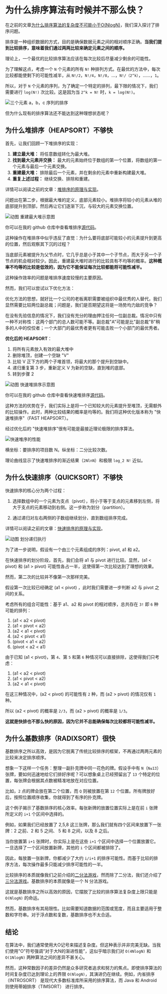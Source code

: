 # 为什么排序算法有时候并不那么快？

在之前的文章[为什么排序算法的复杂度不可能小于O(NlogN)](why%20nlogn%20is%20the%20best%20in%20the%20compare%20sort.md)，我们深入探讨了排序问题。

排序是一种组织数据的方式，目的是确保数据元素之间的相对顺序正确。**当我们提到比较排序，意味着我们通过两两比较来确定元素之间的顺序。**

理论上，一个最优的比较排序算法应该在每次比较后尽量减少剩余的可能性。

为了理解这点，考虑一个 `N` 个元素的所有 `N!` 种排列方式。在最优的方法中，每次比较都能使剩下的可能性减半，从 `N!/2`，`N!/4`，`N!/8`，...，`N!/（2^k）`，……，`1`。

所以，对于 `N` 个元素的序列，为了确定一个特定的排列，最下限的情况下，我们需要进行 `log(N!)` 次比较。这是因为当 `2^k = N!` 时，`k = log(N!)`。

![三个元素 a，b，c 序列的排序](/doc/illustrations/nlogn/onlogn%2002.png)

但为什么现有的排序算法还不能达到这种理想状态呢？

## 为什么堆排序（HEAPSORT）不够快

首先，让我们回顾一下堆排序的实现：

1. **建立最大堆：** 将任意数组转化为最大堆。
2. **找到最大元素并交换：** 最大的元素始终位于数组的第一个位置，将数组的第一个元素与最后一个元素交换。
3. **重建最大堆：** 排除最后一个元素，并在剩余的元素中重新构建最大堆。
4. **重复上述过程：** 继续交换、排除和重建。

详情可以阅读之前的文章：[堆排序的原理与实现](heapsort.md)。

问题出在第二步，根据最大堆的定义，底部元素较小。堆排序将较小的元素从堆的底部提升到顶部，然后再让它们逐渐下沉，与较大的元素交换位置。

![动图 重建最大堆示意图](/doc/illustrations/heapsort/heapsort12.gif)

你可以在我的 github 仓库中查看堆排序[源代码](https://github.com/dingtingli/algorithm/blob/main/Code/heapsort01.py)。

这种操作在堆排序中似乎违反了直觉：为什么要将底部可能较小的元素提升到更高的位置，然后观察其下沉的过程？

当底部元素被提升为父节点时，它几乎总是小于其中一个子节点，而大于另一个子节点的机会相对较少。因此，重建最大堆时进行的比较具有不均等的概率。**这种概率不均等的比较是低效的，因为它不能保证每次比较都能将可能性减半。**

这种操作效率的问题是堆排序速度较慢的主要原因。

然而，我们可以尝试以下优化方法：

优化方法的思想，就好比一个公司的老板离职需要被组织中最优秀的人替代，我们显然需要比较两位副总裁；问题是，我们是否期望这将是一场势均力敌的竞争？

在没有先验信息的情况下，我们没有充分的理由押注任何一位副总裁。情况中只有一种不对称性：这两个部门的总人数可能不等。副总裁"A"可能是比"副总裁"B"稍多的人中的佼佼者；一个大部门的最优秀者更有可能击败一个小部门的最优秀者。

**优化后的 HEAPSORT**：

1. 将所有元素放入有效的最大堆中
2. 删除堆顶，创建一个空缺 "V"
3. 比较 V 正下方的两个子堆首领，将最大的那个提升到空缺中。
4. 递归重复第 3 步，重新定义 V 为新的空缺，直到堆的底部。	
5. 转到步骤 2

![动图 快速堆排序示意图](/doc/illustrations/heapsort/heapsort14.gif)

你可以在我的 github 仓库中查看快速堆排序[源代码](https://github.com/dingtingli/algorithm/blob/main/Code/heapsort03.py)。

这种方法的优势在于，我们实际上是将一个已知较大的元素提升至堆顶，无需额外的比较操作。此时，两种比较结果的概率是均等的。我们将这种优化版本称为 "快速堆排序"（FAST HEAPSORT）。

经过优化后的 "快速堆排序"很有可能是最接近理论极限的排序算法。

![快速堆序的性能](/doc/illustrations/heapsort/heapsort21.png)

横坐标：要排序的项目数 N。纵坐标：二分比较次数。

理论曲线显示了快速堆排序的渐近结果（`2NlnN`）和极限 `log_2 N!` 近似。

## 为什么快速排序（QUICKSORT）不够快 

快速排序的核心分为两个过程：

1. 选择数组中的一个元素为支点（pivot），将小于等于支点的元素移到左侧，将大于支点的元素移动到右侧。这一步称为划分（partition）。

2. 通过递归对左右两侧的子数组继续划分，直到数组排序完成。

详情可以阅读之前的文章：[快速排序的原理与实现](quicksort.md)。

![动图 划分递归执行](/doc/illustrations/quicksort/quicksort09.gif)

为了进一步说明，假设有一个由三个元素组成的序列：pivot, a1 和 a2。

在快速排序的划分阶段，首先，我们会将 a1 与 pivot 进行比较。显然，\(a1 < pivot\) 和 \(a1 > pivot\) 可能性各占一半，这使得第一次比较达到了理想的效果。

然而，第二次的比较并不像第一次那样完美。

假设第一次比较已经确定 \(a1 < pivot\) ，此时我们需要进一步判断 a2 与 pivot 之间的关系。

考虑所有的组合可能性：基于 a1、a2 和 pivot 的相对顺序，总共存在 `3!` 即 `6` 种可能的排列：

1. \(a1 < a2 < pivot\)
2. \(a1 < pivot < a2\)
3. \(a2 < a1 < pivot\)
4. \(a2 < pivot < a1\)
5. \(pivot < a1 < a2\)
6. \(pivot < a2 < a1\)

由于已知 \(a1 < pivot\)，第 `4`、第 `5` 和第 `6` 种情况可以直接排除，这使得我们只考虑：

1. \(a1 < a2 < pivot\)
2. \(a1 < pivot < a2\)
3. \(a2 < a1 < pivot\)

在这三种情况中，\(a2 < pivot\) 的可能性有 `2` 种，而 \(a2 > pivot\) 的情况仅有 `1` 种。

所以 \(a2 < pivot\) 的概率是 `2/3`，而 \(a2 > pivot\) 的概率是 `1/3`。

**这就是快排也不那么快的原因，因为它并不总能确保每次比较都将可能性减半。**

## 为什么基数排序（RADIXSORT）很快

基数排序之所以高效，是因为它脱离了传统比较排序的框架，不再通过两两元素的比较来决定排序顺序。

想象一下这样一个任务：整理一副扑克牌中同一花色的牌。假设手中有 `N`（`N≤13`）张牌，要如何迅速地给它们排好序呢？可以想象桌上已经预留出了 `13` 个特定的位置，每张牌会根据其点数被精准地放在对应位置。

比如，`2` 点的牌会放在第二个位置，而 `Q` 则被放置在第 `12` 个位置。所有牌放好后，按照位置顺序收集，你就得到了有序的扑克牌。

这个例子揭示了基数排序的核心效率。每张新牌的放置位置实际上是在前 `i` 张牌所定义的 `i+1` 个区间中选择的。

例如，如果我们已经放置了 2,5,8 这三张牌，那么我们就有四个区间来放置下一张牌：2 之前、2 和 5 之间、
5 和 8 之间，以及 8 之后。

当你放置第 `i+1` 张牌时，你实际上是在这些 `i+1` 个区间中选择一个位置放置它。一旦选择了一个区间放置新牌，其他的 `i` 个区间都被排除了。

因此，每放置一张新牌，你都减少了大约 `i/i+1` 的排序可能性。而基于比较的排序方法，每次操作最多只能减少排序可能性的一半。

比较排序的本质就像我们之前介绍的[二分法游戏](guessgame.md)，然而除了二分法，我们还介绍了[三分法游戏](weightingproblem.md)。基数排序的本质就像是一个 N 分法游戏。

这就是基数排序之所以高效的原因，它摆脱了比较的排序算法复杂度上限只能是 `O(NlogN)` 的命运。

然而，基数排序有其局限性。比如需要知道数据的范围或宽度，而且主要适用于整数和字符串。对于浮点数和复数，基数排序也不太合适。

## 结论

在算法中，我们通常使用大O记号来描述复杂度。但这种表示并非完美无缺。当我们使用"O"符号强调“对于大N的渐进性能”，这似乎暗示我们对 `O(4NlogN)` 和 `O(1NlogN)` 两种算法之间的差异不甚关心。

然而，这种常数因子的差异仍然是众多研究者追求和努力的焦点。即使排序算法的时间复杂度已达到理论上的界限 `O(NlogN)`，其演进仍在继续。例如，内省排序（INTROSORT） 是现代大多数标准库所采用的排序算法，而 Java 和 Android 则使用蒂姆排序（TIMSORT） 进行排序。
